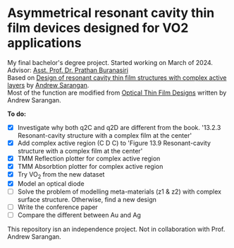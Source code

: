 # Asymmetrical resonant cavity thin film devices designed for VO2 applications
My final bachelor's degree project. Started working on March of 2024. <br/>
Advisor: [Asst. Prof. Dr. Prathan Buranasiri](https://www.researchgate.net/profile/Prathan-Buranasiri) <br/>
Based on [Design of resonant cavity thin film structures with complex active layers](https://doi.org/10.1364/JOSAB.404894) by [Andrew Sarangan](https://udayton.edu/directory/engineering/electrooptics_grad/sarangan_andrew.php). <br/>
Most of the function are modified from [Optical Thin Film Designs](https://www.routledge.com/Optical-Thin-Film-Design/Sarangan/p/book/9780367512712) written by Andrew Sarangan. <br/>


<b>To do:</b>
- [x] Investigate why both q2C and q2D are different from the book. '13.2.3 Resonant-cavity structure with a complex film at the center'
- [x] Add complex active region (C D C) to 'Figure 13.9 Resonant-cavity structure with a complex film at the center'
- [X] TMM Reflection plotter for complex active region
- [X] TMM Absorbtion plotter for complex active region
- [X] Try VO<sub>2</sub> from the new dataset
- [X] Model an optical diode
- [ ] Solve the problem of modelling meta-materials (z1 & z2) with complex surface structure. Otherwise, find a new design
- [ ] Write the conference paper
- [ ] Compare the different between Au and Ag

This repository isn an independence project. Not in collaboration with Prof. Andrew Sarangan.